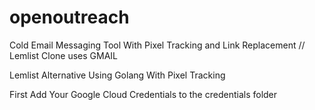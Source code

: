 # openoutreach
Cold Email Messaging Tool With Pixel Tracking and Link Replacement // Lemlist Clone uses GMAIL 

Lemlist Alternative Using Golang With Pixel Tracking

First Add Your Google Cloud Credentials to the credentials folder
